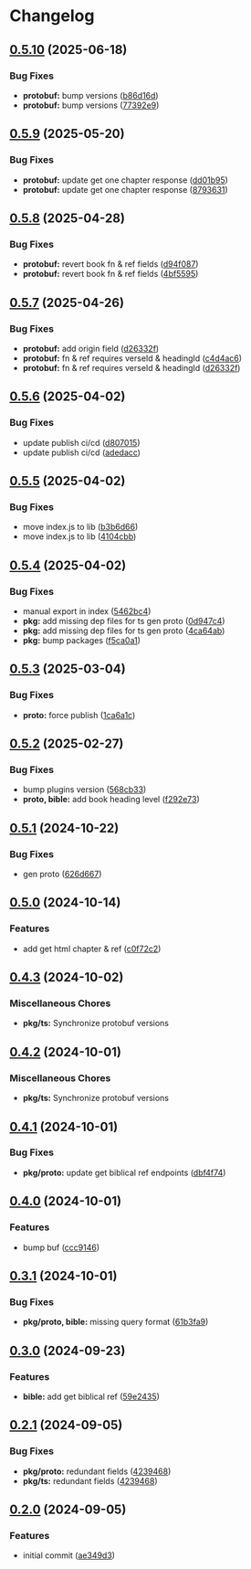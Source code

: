 # Changelog

## [0.5.10](https://github.com/v-bible/protobuf/compare/pkg/ts/v0.5.9...pkg/ts/v0.5.10) (2025-06-18)


### Bug Fixes

* **protobuf:** bump versions ([b86d16d](https://github.com/v-bible/protobuf/commit/b86d16de7932107ce0135ab121501fc02974c304))
* **protobuf:** bump versions ([77392e9](https://github.com/v-bible/protobuf/commit/77392e9a0e7d398b0963b4eb86353b9dd5d73202))

## [0.5.9](https://github.com/v-bible/protobuf/compare/pkg/ts/v0.5.8...pkg/ts/v0.5.9) (2025-05-20)


### Bug Fixes

* **protobuf:** update get one chapter response ([dd01b95](https://github.com/v-bible/protobuf/commit/dd01b95a8b407d3a0b20784518480acaf01b2d51))
* **protobuf:** update get one chapter response ([8793631](https://github.com/v-bible/protobuf/commit/87936319d7d7412dfd23412f0b2be85def5f4027))

## [0.5.8](https://github.com/v-bible/protobuf/compare/pkg/ts/v0.5.7...pkg/ts/v0.5.8) (2025-04-28)


### Bug Fixes

* **protobuf:** revert book fn & ref fields ([d94f087](https://github.com/v-bible/protobuf/commit/d94f0873c7cd818e810bd7b67c8a52b7e887f46f))
* **protobuf:** revert book fn & ref fields ([4bf5595](https://github.com/v-bible/protobuf/commit/4bf5595dbeecedce6124bc7ad86e2df1875273be))

## [0.5.7](https://github.com/v-bible/protobuf/compare/pkg/ts/v0.5.6...pkg/ts/v0.5.7) (2025-04-26)


### Bug Fixes

* **protobuf:** add origin field ([d26332f](https://github.com/v-bible/protobuf/commit/d26332f2c07e05b1e10e5f5be8b03d150215da03))
* **protobuf:** fn & ref requires verseId & headingId ([c4d4ac6](https://github.com/v-bible/protobuf/commit/c4d4ac6d21ef2f682f4aeda5f58df5ed8f079d03))
* **protobuf:** fn & ref requires verseId & headingId ([d26332f](https://github.com/v-bible/protobuf/commit/d26332f2c07e05b1e10e5f5be8b03d150215da03))

## [0.5.6](https://github.com/v-bible/protobuf/compare/pkg/ts/v0.5.5...pkg/ts/v0.5.6) (2025-04-02)


### Bug Fixes

* update publish ci/cd ([d807015](https://github.com/v-bible/protobuf/commit/d807015302919faf6056731ad0b4d3a2c23322c8))
* update publish ci/cd ([adedacc](https://github.com/v-bible/protobuf/commit/adedacc856606ab6480efcbd4382dca9422a2ad6))

## [0.5.5](https://github.com/v-bible/protobuf/compare/pkg/ts/v0.5.4...pkg/ts/v0.5.5) (2025-04-02)


### Bug Fixes

* move index.js to lib ([b3b6d66](https://github.com/v-bible/protobuf/commit/b3b6d66f73cda31ba18b033e2afbe33f4be959c2))
* move index.js to lib ([4104cbb](https://github.com/v-bible/protobuf/commit/4104cbb45f3d69524c4608002118640500fde7af))

## [0.5.4](https://github.com/v-bible/protobuf/compare/pkg/ts/v0.5.3...pkg/ts/v0.5.4) (2025-04-02)


### Bug Fixes

* manual export in index ([5462bc4](https://github.com/v-bible/protobuf/commit/5462bc4871b53b8f25259ae3d75f0235c0f79181))
* **pkg:** add missing dep files for ts gen proto ([0d947c4](https://github.com/v-bible/protobuf/commit/0d947c41f6469febd80ab94551a60d6f298e21a4))
* **pkg:** add missing dep files for ts gen proto ([4ca64ab](https://github.com/v-bible/protobuf/commit/4ca64ab58fea53e835c1efdfaf0105b650811f18))
* **pkg:** bump packages ([f5ca0a1](https://github.com/v-bible/protobuf/commit/f5ca0a11513a05c54d8d9eaa6ca1d551c1943ba6))

## [0.5.3](https://github.com/v-bible/protobuf/compare/pkg/ts/v0.5.2...pkg/ts/v0.5.3) (2025-03-04)


### Bug Fixes

* **proto:** force publish ([1ca6a1c](https://github.com/v-bible/protobuf/commit/1ca6a1c9648860cd5f1b7434a319cbf9ced4ac40))

## [0.5.2](https://github.com/v-bible/protobuf/compare/pkg/ts/v0.5.1...pkg/ts/v0.5.2) (2025-02-27)


### Bug Fixes

* bump plugins version ([568cb33](https://github.com/v-bible/protobuf/commit/568cb33b211b18a12ff400705c0c178c85e501ce))
* **proto, bible:** add book heading level ([f292e73](https://github.com/v-bible/protobuf/commit/f292e738d09949b3f070938de088aa929f45ed80))

## [0.5.1](https://github.com/v-bible/protobuf/compare/pkg/ts/v0.5.0...pkg/ts/v0.5.1) (2024-10-22)


### Bug Fixes

* gen proto ([626d667](https://github.com/v-bible/protobuf/commit/626d667e7334134566e27d8429224b3b87301ff6))

## [0.5.0](https://github.com/v-bible/protobuf/compare/pkg/ts/v0.4.3...pkg/ts/v0.5.0) (2024-10-14)


### Features

* add get html chapter & ref ([c0f72c2](https://github.com/v-bible/protobuf/commit/c0f72c27d7fe459f53509f07d24008ce7d042106))

## [0.4.3](https://github.com/v-bible/protobuf/compare/pkg/ts/v0.4.2...pkg/ts/v0.4.3) (2024-10-02)


### Miscellaneous Chores

* **pkg/ts:** Synchronize protobuf versions

## [0.4.2](https://github.com/v-bible/protobuf/compare/pkg/ts/v0.4.1...pkg/ts/v0.4.2) (2024-10-01)


### Miscellaneous Chores

* **pkg/ts:** Synchronize protobuf versions

## [0.4.1](https://github.com/v-bible/protobuf/compare/pkg/ts/v0.4.0...pkg/ts/v0.4.1) (2024-10-01)


### Bug Fixes

* **pkg/proto:** update get biblical ref endpoints ([dbf4f74](https://github.com/v-bible/protobuf/commit/dbf4f743428f8e8c28b370060f5dd407d3c32dfc))

## [0.4.0](https://github.com/v-bible/protobuf/compare/pkg/ts/v0.3.1...pkg/ts/v0.4.0) (2024-10-01)


### Features

* bump buf ([ccc9146](https://github.com/v-bible/protobuf/commit/ccc91466595508636deaf147dff73754457d4926))

## [0.3.1](https://github.com/v-bible/protobuf/compare/pkg/ts/v0.3.0...pkg/ts/v0.3.1) (2024-10-01)


### Bug Fixes

* **pkg/proto, bible:** missing query format ([61b3fa9](https://github.com/v-bible/protobuf/commit/61b3fa95e689c38f6c5d74ca311a1b009cd8520d))

## [0.3.0](https://github.com/v-bible/protobuf/compare/pkg/ts/v0.2.1...pkg/ts/v0.3.0) (2024-09-23)


### Features

* **bible:** add get biblical ref ([59e2435](https://github.com/v-bible/protobuf/commit/59e243502c61e758fb5c2f910520a18cf1ce20ea))

## [0.2.1](https://github.com/v-bible/protobuf/compare/pkg/ts/v0.2.0...pkg/ts/v0.2.1) (2024-09-05)


### Bug Fixes

* **pkg/proto:** redundant fields ([4239468](https://github.com/v-bible/protobuf/commit/4239468821623119df3a0eb005b2d8a06d90dd0c))
* **pkg/ts:** redundant fields ([4239468](https://github.com/v-bible/protobuf/commit/4239468821623119df3a0eb005b2d8a06d90dd0c))

## [0.2.0](https://github.com/v-bible/protobuf/compare/pkg/ts-v0.1.1...pkg/ts/v0.2.0) (2024-09-05)


### Features

* initial commit ([ae349d3](https://github.com/v-bible/protobuf/commit/ae349d308a11b5b42cd7c059582f11220dd363ad))
